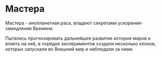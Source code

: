 # Мастера

Мастера - инопланетная раса, владеют секретами ускорения-замедления Времени.

Пытались прогнозировать дальнейшее развитие истории миров и влиять на неё, в порядке экспериментов создали несколько клонов, которых запускали во Внешний мир и наблюдали за ними.
